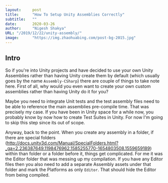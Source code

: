 ```yaml
---
layout:     post 
title:      "How To Setup Unity Assemblies Correctly"
subtitle:   ""
date:       2020-03-26
author:     "Nigesh Shakya"
URL: "/2019/12/22/unity-assembly/"
image:      "https://img.zhaohuabing.com/post-bg-2015.jpg"
---
```




## Intro
So if you're into Unity projects and have decided to use your own Unity Assemblies rather than having Unity create them by default (which usually goes by the name `Assembly-CSharp`) there are couple of things to take note here. First of all, why would you even want to create your own custom assemblies rather than having Unity do it for you?

Maybe you need to integrate Unit tests and the test assembly files need to be able to reference the main assemblies pre-compile time. That was precisely my case. If you have been in Unity space for a while now, you probably know by now how to create Test Suites in Unity. For now I'm going to skip this step since its out of scope. 

Anyway, back to the point. When you create any assembly in a folder, if there are special folders  (http://docs.unity3d.com/Manual/SpecialFolders.html?_ga=2.236387649.1198476962.1585255770-1654803508.1559659189) within than folder or a folder before it, things get complicated. For me it was the Editor folder that was messing up my compilation.  If you have any Editor files then you also need to add a separate Assembly assets under that folder and mark the Platforms as only `Editor`. That should hide the Editor from being compiled.
